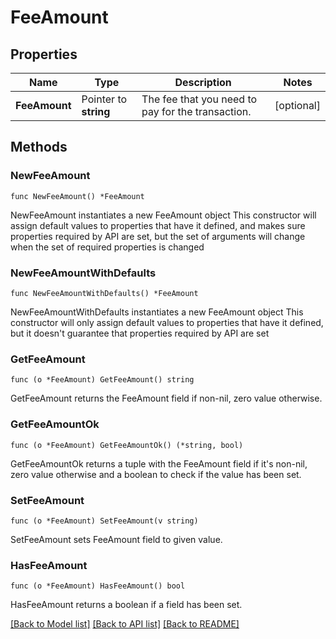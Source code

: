 # FeeAmount

## Properties

Name | Type | Description | Notes
------------ | ------------- | ------------- | -------------
**FeeAmount** | Pointer to **string** | The fee that you need to pay for the transaction. | [optional] 

## Methods

### NewFeeAmount

`func NewFeeAmount() *FeeAmount`

NewFeeAmount instantiates a new FeeAmount object
This constructor will assign default values to properties that have it defined,
and makes sure properties required by API are set, but the set of arguments
will change when the set of required properties is changed

### NewFeeAmountWithDefaults

`func NewFeeAmountWithDefaults() *FeeAmount`

NewFeeAmountWithDefaults instantiates a new FeeAmount object
This constructor will only assign default values to properties that have it defined,
but it doesn't guarantee that properties required by API are set

### GetFeeAmount

`func (o *FeeAmount) GetFeeAmount() string`

GetFeeAmount returns the FeeAmount field if non-nil, zero value otherwise.

### GetFeeAmountOk

`func (o *FeeAmount) GetFeeAmountOk() (*string, bool)`

GetFeeAmountOk returns a tuple with the FeeAmount field if it's non-nil, zero value otherwise
and a boolean to check if the value has been set.

### SetFeeAmount

`func (o *FeeAmount) SetFeeAmount(v string)`

SetFeeAmount sets FeeAmount field to given value.

### HasFeeAmount

`func (o *FeeAmount) HasFeeAmount() bool`

HasFeeAmount returns a boolean if a field has been set.


[[Back to Model list]](../README.md#documentation-for-models) [[Back to API list]](../README.md#documentation-for-api-endpoints) [[Back to README]](../README.md)


